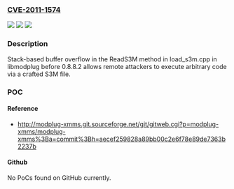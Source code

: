 ### [CVE-2011-1574](https://cve.mitre.org/cgi-bin/cvename.cgi?name=CVE-2011-1574)
![](https://img.shields.io/static/v1?label=Product&message=n%2Fa&color=blue)
![](https://img.shields.io/static/v1?label=Version&message=%3D%20n%2Fa%20&color=brighgreen)
![](https://img.shields.io/static/v1?label=Vulnerability&message=n%2Fa&color=brighgreen)

### Description

Stack-based buffer overflow in the ReadS3M method in load_s3m.cpp in libmodplug before 0.8.8.2 allows remote attackers to execute arbitrary code via a crafted S3M file.

### POC

#### Reference
- http://modplug-xmms.git.sourceforge.net/git/gitweb.cgi?p=modplug-xmms/modplug-xmms%3Ba=commit%3Bh=aecef259828a89bb00c2e6f78e89de7363b2237b

#### Github
No PoCs found on GitHub currently.

